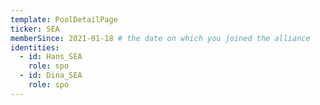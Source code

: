 ```yaml
---
template: PoolDetailPage
ticker: SEA
memberSince: 2021-01-18 # the date on which you joined the alliance
identities:
  - id: Hans_SEA
    role: spo
  - id: Dina_SEA
    role: spo
---
```

